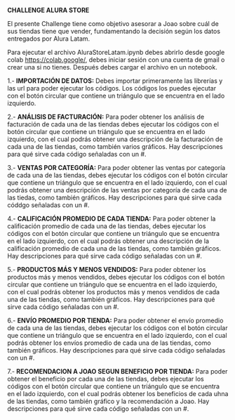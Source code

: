 **CHALLENGE ALURA STORE**

El presente Challenge tiene como objetivo asesorar a Joao sobre cuál de sus tiendas tiene que vender, fundamentando la decisión según los datos entregados por Alura Latam.

Para ejecutar el archivo AluraStoreLatam.ipynb debes abrirlo desde google colab https://colab.google/, debes iniciar sesión con una cuenta de gmail o crear una si no tienes. Después debes cargar el archivo en un notebook.


1.- **IMPORTACIÓN DE DATOS:** Debes importar primeramente las librerías y las url para poder ejecutar los códigos. Los códigos los puedes ejecutar con el botón circular que contiene un triángulo que se encuentra en el lado izquierdo.

2.- **ANÁLISIS DE FACTURACIÓN:** Para poder obtener los análisis de facturación de cada una de las tiendas debes ejecutar los códigos con el botón circular que contiene un triángulo que se encuentra en el lado izquierdo, con el cual podrás obtener una descripción de la facturación de cada una de las tiendas, como también varios gráficos. Hay descripciones para qué sirve cada código señaladas con un #.

3.- **VENTAS POR CATEGORÍA:** Para poder obtener las ventas por categoría de cada una de las tiendas, debes ejecutar los códigos con el botón circular que contiene un triángulo que se encuentra en el lado izquierdo, con el cual podrás obtener una descripción de las ventas por categoría de cada una de las tiedas, como también gráficos. Hay descripciones para qué sirve cada códdgo señaladas con un #.

4.- **CALIFICACIÓN PROMEDIO DE CADA TIENDA:** Para poder obtener la calificación promedio de cada una de las tiendas, debes ejecutar los códigos con el botón circular que contiene un triángulo que se encuentra en el lado izquierdo, con el cual podrás obtener una descripción de la calificación promedio de cada una de las tiendas, como también gráficos. Hay descripciones para qué sirve cada código señaladas con un #.

5.- **PRODUCTOS MÁS Y MENOS VENDIDOS:** Para poder obtener los productos más y menos vendidos, debes ejecutar los códigos con el botón circular que contiene un triángulo que se encuentra en el lado izquierdo, con el cual podrás obtener los productos más y menos vendidos de cada una de las tiendas, como también gráficos. Hay descripciones para qué sirve cada código señaladas con un #.

6.- **ENVÍO PROMEDIO POR TIENDA:** Para poder obtener el envío promedio de cada una de las tiendas, debes ejecutar los códigos con el botón circular que contiene un triángulo que se encuentra en el lado izquierdo, con el cual podrás obtener los envíos promedio de cada una de las tiendas, como también gráficos. Hay descripciones para qué sirve cada código señaladas con un #.

7.- **RECOMENDACION A JOAO SEGUN BENEFICIO POR TIENDA:** Para poder obtener el beneficio por cada una de las tiendas, debes ejecutar los códigos con el botón circular que contiene un triángulo que se encuentra en el lado izquierdo, con el cual podrás obtener los beneficios de cada uhna de las tiendas, como también gráfico y la recomendación a Joao. Hay descripciones para qué sirve cada código señaladas con un #.
